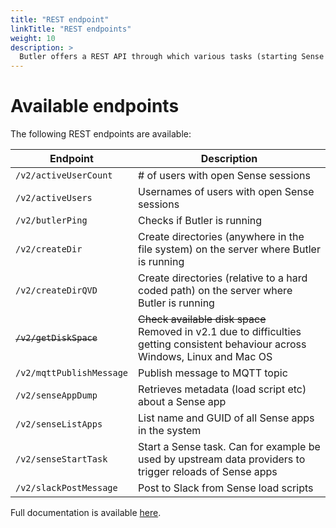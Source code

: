 ```yaml
---
title: "REST endpoint"
linkTitle: "REST endpoints"
weight: 10
description: >
  Butler offers a REST API through which various tasks (starting Sense reloads etc) can be achieved.
---
```


<!-- {{% pageinfo %}}
{{% /pageinfo %}} -->

# Available endpoints

The following REST endpoints are available:

Endpoint | Description
-------- | -----------
`/v2/activeUserCount` | # of users with open Sense sessions
`/v2/activeUsers` | Usernames of users with open Sense sessions
`/v2/butlerPing` | Checks if Butler is running
`/v2/createDir` | Create directories (anywhere in the file system) on the server where Butler is running
`/v2/createDirQVD` | Create directories (relative to a hard coded path) on the server where Butler is running
<strike>`/v2/getDiskSpace`<strike> | <strike>Check available disk space</strike><br>Removed in v2.1 due to difficulties getting consistent behaviour across Windows, Linux and Mac OS
`/v2/mqttPublishMessage` | Publish message to MQTT topic
`/v2/senseAppDump` | Retrieves metadata (load script etc) about a Sense app
`/v2/senseListApps` | List name and GUID of all Sense apps in the system
`/v2/senseStartTask` | Start a Sense task. Can for example be used by upstream data providers to trigger reloads of Sense apps
`/v2/slackPostMessage` | Post to Slack from Sense load scripts

Full documentation is available [here](/docs/reference/rest).

